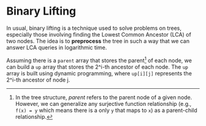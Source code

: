 # Binary Lifting

In usual, binary lifting is a technique used to solve problems on trees, especially those involving finding the Lowest Common Ancestor (LCA) of two nodes. The idea is to **preprocess** the tree in such a way that we can answer LCA queries in logarithmic time.

Assuming there is a `parent` array that stores the parent[^1] of each node, we can build a `up` array that stores the 2^i-th ancestor of each node. The `up` array is built using dynamic programming, where `up[i][j]` represents the 2^i-th ancestor of node j.

[^1]: In the tree structure, *parent* refers to the parent node of a given node. However, we can generalize any surjective function relationship (e.g., `f(x) = y` which means there is a only `y` that maps to `x`) as a parent-child relationship. 
